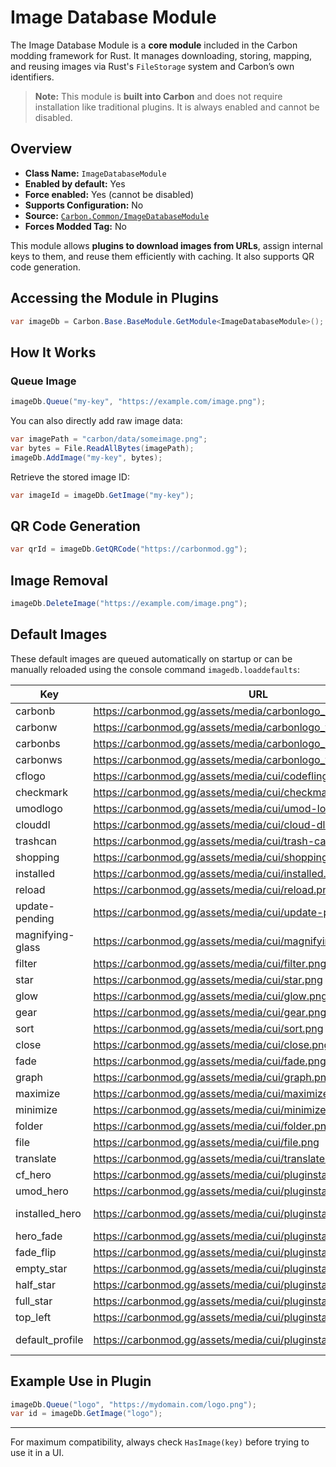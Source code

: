 # Image Database Module

The Image Database Module is a **core module** included in the Carbon modding framework for Rust. It manages
downloading, storing, mapping, and reusing images via Rust's `FileStorage` system and Carbon’s own identifiers.

> **Note:** This module is **built into Carbon** and does not require installation like traditional plugins. It is
> always enabled and cannot be disabled.

## Overview

- **Class Name:** `ImageDatabaseModule`
- **Enabled by default:** Yes
- **Force enabled:** Yes (cannot be disabled)
- **Supports Configuration:** No
- **Source:** [`Carbon.Common/ImageDatabaseModule`](https://github.com/CarbonCommunity/Carbon.Common/blob/develop/src/Carbon/Modules/ImageDatabaseModule/ImageDatabaseModule.cs)
- **Forces Modded Tag:** No

This module allows **plugins to download images from URLs**, assign internal keys to them, and reuse them efficiently
with caching. It also supports QR code generation.

## Accessing the Module in Plugins

```csharp
var imageDb = Carbon.Base.BaseModule.GetModule<ImageDatabaseModule>();
```

## How It Works

### Queue Image

```csharp
imageDb.Queue("my-key", "https://example.com/image.png");
```

You can also directly add raw image data:

```csharp
var imagePath = "carbon/data/someimage.png";
var bytes = File.ReadAllBytes(imagePath);
imageDb.AddImage("my-key", bytes);
```

Retrieve the stored image ID:

```csharp
var imageId = imageDb.GetImage("my-key");
```

## QR Code Generation

```csharp
var qrId = imageDb.GetQRCode("https://carbonmod.gg");
```

## Image Removal

```csharp
imageDb.DeleteImage("https://example.com/image.png");
```

## Default Images

These default images are queued automatically on startup or can be manually reloaded using the console command
`imagedb.loaddefaults`:

| Key              | URL                                                                  | IMAGE                                                                                    |
|------------------|----------------------------------------------------------------------|------------------------------------------------------------------------------------------|
| carbonb          | https://carbonmod.gg/assets/media/carbonlogo_b.png                   | ![carbonb](https://carbonmod.gg/assets/media/carbonlogo_b.png)                           |
| carbonw          | https://carbonmod.gg/assets/media/carbonlogo_w.png                   | ![carbonw](https://carbonmod.gg/assets/media/carbonlogo_w.png)                           |
| carbonbs         | https://carbonmod.gg/assets/media/carbonlogo_bs.png                  | ![carbonbs](https://carbonmod.gg/assets/media/carbonlogo_bs.png)                         |
| carbonws         | https://carbonmod.gg/assets/media/carbonlogo_ws.png                  | ![carbonws](https://carbonmod.gg/assets/media/carbonlogo_ws.png)                         |
| cflogo           | https://carbonmod.gg/assets/media/cui/codefling-logo.png             | ![cflogo](https://carbonmod.gg/assets/media/cui/codefling-logo.png)                      |
| checkmark        | https://carbonmod.gg/assets/media/cui/checkmark.png                  | ![checkmark](https://carbonmod.gg/assets/media/cui/checkmark.png)                        |
| umodlogo         | https://carbonmod.gg/assets/media/cui/umod-logo.png                  | ![umodlogo](https://carbonmod.gg/assets/media/cui/umod-logo.png)                         |
| clouddl          | https://carbonmod.gg/assets/media/cui/cloud-dl.png                   | ![clouddl](https://carbonmod.gg/assets/media/cui/cloud-dl.png)                           |
| trashcan         | https://carbonmod.gg/assets/media/cui/trash-can.png                  | ![trashcan](https://carbonmod.gg/assets/media/cui/trash-can.png)                         |
| shopping         | https://carbonmod.gg/assets/media/cui/shopping-cart.png              | ![shopping](https://carbonmod.gg/assets/media/cui/shopping-cart.png)                     |
| installed        | https://carbonmod.gg/assets/media/cui/installed.png                  | ![installed](https://carbonmod.gg/assets/media/cui/installed.png)                        |
| reload           | https://carbonmod.gg/assets/media/cui/reload.png                     | ![reload](https://carbonmod.gg/assets/media/cui/reload.png)                              |
| update-pending   | https://carbonmod.gg/assets/media/cui/update-pending.png             | ![update-pending](https://carbonmod.gg/assets/media/cui/update-pending.png)              |
| magnifying-glass | https://carbonmod.gg/assets/media/cui/magnifying-glass.png           | ![magnifying-glass](https://carbonmod.gg/assets/media/cui/magnifying-glass.png)          |
| filter           | https://carbonmod.gg/assets/media/cui/filter.png                     | ![filter](https://carbonmod.gg/assets/media/cui/filter.png)                              |
| star             | https://carbonmod.gg/assets/media/cui/star.png                       | ![star](https://carbonmod.gg/assets/media/cui/star.png)                                  |
| glow             | https://carbonmod.gg/assets/media/cui/glow.png                       | ![glow](https://carbonmod.gg/assets/media/cui/glow.png)                                  |
| gear             | https://carbonmod.gg/assets/media/cui/gear.png                       | ![gear](https://carbonmod.gg/assets/media/cui/gear.png)                                  |
| sort             | https://carbonmod.gg/assets/media/cui/sort.png                       | ![sort](https://carbonmod.gg/assets/media/cui/sort.png)                                  |
| close            | https://carbonmod.gg/assets/media/cui/close.png                      | ![close](https://carbonmod.gg/assets/media/cui/close.png)                                |
| fade             | https://carbonmod.gg/assets/media/cui/fade.png                       | ![fade](https://carbonmod.gg/assets/media/cui/fade.png)                                  |
| graph            | https://carbonmod.gg/assets/media/cui/graph.png                      | ![graph](https://carbonmod.gg/assets/media/cui/graph.png)                                |
| maximize         | https://carbonmod.gg/assets/media/cui/maximize.png                   | ![maximize](https://carbonmod.gg/assets/media/cui/maximize.png)                          |
| minimize         | https://carbonmod.gg/assets/media/cui/minimize.png                   | ![minimize](https://carbonmod.gg/assets/media/cui/minimize.png)                          |
| folder           | https://carbonmod.gg/assets/media/cui/folder.png                     | ![folder](https://carbonmod.gg/assets/media/cui/folder.png)                              |
| file             | https://carbonmod.gg/assets/media/cui/file.png                       | ![file](https://carbonmod.gg/assets/media/cui/file.png)                                  |
| translate        | https://carbonmod.gg/assets/media/cui/translate.png                  | ![translate](https://carbonmod.gg/assets/media/cui/translate.png)                        |
| cf_hero          | https://carbonmod.gg/assets/media/cui/pluginstab/cf_hero.png         | ![cf_hero](https://carbonmod.gg/assets/media/cui/pluginstab/cf_hero.png)                 |
| umod_hero        | https://carbonmod.gg/assets/media/cui/pluginstab/umod_hero.png       | ![umod_hero](https://carbonmod.gg/assets/media/cui/pluginstab/umod_hero.png)             |
| installed_hero   | https://carbonmod.gg/assets/media/cui/pluginstab/installed_hero.png  | ![installed_hero](https://carbonmod.gg/assets/media/cui/pluginstab/installed_hero.png)   |
| hero_fade        | https://carbonmod.gg/assets/media/cui/pluginstab/hero_fade.png       | ![hero_fade](https://carbonmod.gg/assets/media/cui/pluginstab/hero_fade.png)             |
| fade_flip        | https://carbonmod.gg/assets/media/cui/pluginstab/fade_flip.png       | ![fade_flip](https://carbonmod.gg/assets/media/cui/pluginstab/fade_flip.png)             |
| empty_star       | https://carbonmod.gg/assets/media/cui/pluginstab/empty_star.png      | ![empty_star](https://carbonmod.gg/assets/media/cui/pluginstab/empty_star.png)           |
| half_star        | https://carbonmod.gg/assets/media/cui/pluginstab/half_star.png       | ![half_star](https://carbonmod.gg/assets/media/cui/pluginstab/half_star.png)             |
| full_star        | https://carbonmod.gg/assets/media/cui/pluginstab/full_star.png       | ![full_star](https://carbonmod.gg/assets/media/cui/pluginstab/full_star.png)             |
| top_left         | https://carbonmod.gg/assets/media/cui/pluginstab/top_left.png        | ![top_left](https://carbonmod.gg/assets/media/cui/pluginstab/top_left.png)               |
| default_profile  | https://carbonmod.gg/assets/media/cui/pluginstab/default_profile.jpg | ![default_profile](https://carbonmod.gg/assets/media/cui/pluginstab/default_profile.jpg) |

## Example Use in Plugin

```csharp
imageDb.Queue("logo", "https://mydomain.com/logo.png");
var id = imageDb.GetImage("logo");
```

---

For maximum compatibility, always check `HasImage(key)` before trying to use it in a UI.
